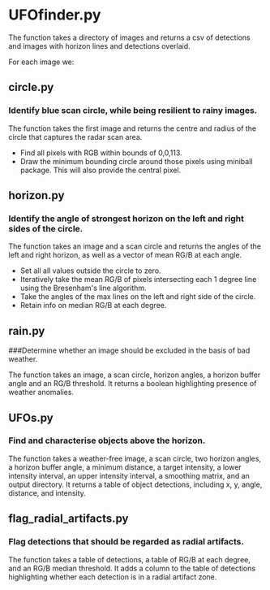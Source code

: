 # UFOfinder.py

The function takes a directory of images and returns a csv of detections and images with horizon lines and detections overlaid.

For each image we:

## circle.py

### Identify blue scan circle, while being resilient to rainy images.

The function takes the first image and returns the centre and radius of the circle that captures the radar scan area.

* Find all pixels with RGB within bounds of 0,0,113.
* Draw the minimum bounding circle around those pixels using miniball package. This will also provide the central pixel.

## horizon.py

### Identify the angle of strongest horizon on the left and right sides of the circle.

The function takes an image and a scan circle and returns the angles of the left and right horizon, as well as a vector of mean RG/B at each angle.

* Set all all values outside the circle to zero.
* Iteratively take the mean RG/B of pixels intersecting each 1 degree line using the Bresenham's line algorithm.
* Take the angles of the max lines on the left and right side of the circle.
* Retain info on median RG/B at each degree.

## rain.py

###Determine whether an image should be excluded in the basis of bad weather.

The function takes an image, a scan circle, horizon angles, a horizon buffer angle and an RG/B threshold. It returns a boolean highlighting presence of weather anomalies.



## UFOs.py

### Find and characterise objects above the horizon.

The function takes a weather-free image, a scan circle, two horizon angles, a horizon buffer angle, a minimum distance, a target intensity, a lower intensity interval, an upper intensity interval, a smoothing matrix, and an output directory. It returns a table of object detections, including  x, y, angle, distance, and intensity.

## flag_radial_artifacts.py

### Flag detections that should be regarded as radial artifacts.

The function takes a table of detections, a table of RG/B at each degree, and an RG/B median threshold. It adds a column to the table of detections highlighting whether each detection is in a radial artifact zone.
